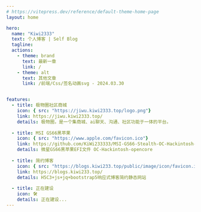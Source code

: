 ```yaml
---
# https://vitepress.dev/reference/default-theme-home-page
layout: home

hero:
  name: "Kiwi2333"
  text: 个人博客 | Self Blog
  tagline: 
  actions:
    - theme: brand
      text: 最新一章
      link: /
    - theme: alt
      text: 其他文章
      link: /前端/Css/签名动画svg - 2024.03.30


features: 
  - title: 极物圈社区商城
    icon: { src: "https://jiwu.kiwi2333.top/logo.png"}
    link: https://jiwu.kiwi2333.top/
    details: 极物圈，是一个集商城、ai聊天、沟通、社区功能于一体的平台。
    
  - title: MSI GS66黑苹果
    icon: { src: "https://www.apple.com/favicon.ico"}
    link: https://github.com/KiWi233333/MSI-GS66-Stealth-OC-Hackintosh-opencore/releases/tag/1.0.1
    details: 微星GS66黑苹果EFI文件 OC-Hackintosh-opencore
    
  - title: 简约博客
    icon: { src: "https://blogs.kiwi233.top/public/image/icon/favicon.ico"}
    link: https://blogs.kiwi233.top/
    details: H5C3+js+jq+bootstrap5响应式博客简约静态网站
    
  - title: 正在建设
    icon: 🛠
    details: 正在建设...
---
```

